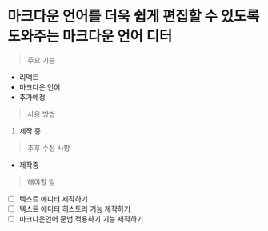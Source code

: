 마크다운 언어를 더욱 쉽게 편집할 수 있도록 도와주는 마크다운 언어 디터
====================

> 주요 기능

* 리액트
* 마크다운 언어
* 추가예정

> 사용 방법

1. 제작 중

> 추후 수정 사항

* 제작중

> 해야할 일

* [ ] 텍스트 에디터 제작하기
* [ ] 텍스트 에디터 히스토리 기능 제작하기
* [ ] 마크다운언어 문법 적용하기 기능 제작하기
